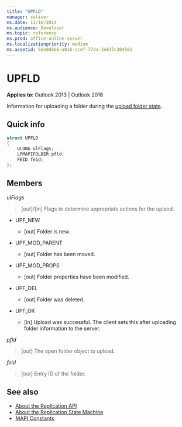 ```yaml
---
title: "UPFLD"
manager: soliver
ms.date: 11/16/2014
ms.audience: Developer
ms.topic: reference
ms.prod: office-online-server
ms.localizationpriority: medium
ms.assetid: 6da9d6b6-a016-ccef-77da-3e037c30450d
---
```


# UPFLD

**Applies to**: Outlook 2013 | Outlook 2016 
  
Information for uploading a folder during the [upload folder state](upload-folder-state.md).
  
## Quick info

```cpp
struct UPFLD 
{ 
    ULONG ulFlags; 
    LPMAPIFOLDER pfld; 
    FEID feid; 
}; 

```

## Members

_ulFlags_
  
> [out]/[in] Flags to determine appropriate actions for the uplaod. 
    
  - UPF_NEW
    
    - [out] Folder is new.
    
  - UPF_MOD_PARENT
    
    - [out] Folder has been moved.
    
  - UPF_MOD_PROPS
    
    - [out] Folder properties have been modified.
    
  - UPF_DEL
    
    - [out] Folder was deleted.
    
  - UPF_OK
    
    - [in] Upload was successful. The client sets this after uploading folder information to the server.
    
_pfld_
  
> [out] The open folder object to upload.
    
_feid_
  
> [out] Entry ID of the folder.
    
## See also

- [About the Replication API](about-the-replication-api.md) 
- [About the Replication State Machine](about-the-replication-state-machine.md)
- [MAPI Constants](mapi-constants.md)

